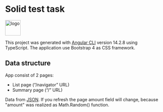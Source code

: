 <span>
<h1>Solid test task</h1>   <img src="https://upload.wikimedia.org/wikipedia/commons/thumb/c/cf/Angular_full_color_logo.svg/2048px-Angular_full_color_logo.svg.png" height="50px" alt="logo">
</span>


This project was generated with [Angular CLI](https://github.com/angular/angular-cli) version 14.2.8 using TypeScript.
The application use Bootstrap 4 as CSS framework.

## Data structure

App consist of 2 pages:

- List page (“/navigator” URL)
- Summary page (“/” URL)

Data from [JSON](https://codebeautify.org/jsonviewer/cb1d6ce2). If you refresh the page amount field will change,
because "amount" was realized as Math.Random() function.




